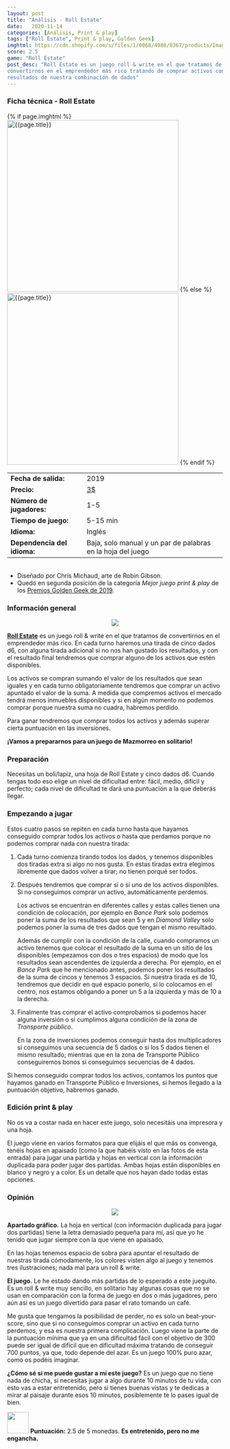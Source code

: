 ```yaml
---
layout: post
title: "Análisis - Roll Estate"
date:   2020-11-14
categories: [Análisis, Print & play]
tags: ["Roll Estate", Print & play, Golden Geek]
imghtml: https://cdn.shopify.com/s/files/1/0068/4988/8367/products/ImageTemplate_RollEstate0_540x.jpg
score: 2.5
game: "Roll Estate"
post_desc: "Roll Estate es un juego roll & write en el que tratamos de
convertirnos en el emprendedor más rico tratando de comprar activos con los 
resultados de nuestra combinación de dados"
---
```


<div class="panel panel-primary">
    <div class="panel-heading">
<h3 class="panel-title">Ficha técnica - Roll Estate</h3>
    </div>
    <div class="panel-body">
        <div class="col-md-6 post-img">
	    {% if page.imghtml %}
            <img width="400" src="{{page.imghtml}}"
                alt="{{page.title}}">
            {% else %}
            <img width="400" src="{{site.baseurl}}/images/{{page.img}}"
                alt="{{page.title}}">
            {% endif %}
        </div>
        <div class="col-md-6">
        <table class="table table-striped table-hover">
            <tr><td class="text-left"><strong>Fecha de salida:</strong></td><td class="text-left">2019</td></tr>
            <tr><td class="text-left"><strong>Precio:</strong></td><td
            class="text-left"><a
            href="https://www.pnparcade.com/products/roll-estate">3$</a></td></tr>
            <tr><td class="text-left"><strong>Número de jugadores:</strong></td><td class="text-left">1-5</td></tr>
            <tr><td class="text-left"><strong>Tiempo de juego:</strong></td><td class="text-left">5-15 min</td></tr>
            <tr><td class="text-left"><strong>Idioma:</strong></td><td class="text-left">Inglés</td></tr>
            <tr><td class="text-left"><strong>Dependencia del
            idioma:</strong></td><td class="text-left">Baja, solo manual y un
            par de palabras en la hoja del juego</td></tr>
         </table>
        </div>
        <div class="col-md-12"></div>
        <div class="col-md-12">
         <ul>
             <br>
             <li>Diseñado por Chris Michaud, arte de Robin Gibson.</li>
             <li>Quedó en segunda posición de la categoría <i>Mejor juego print
             & play</i> de los <a
             href="{{site.baseurl}}/2020/04/30/noticias-golden-geek-awards-2019/">Premios
             Golden Geek de 2019</a>.</li>
         </ul>
     </div>
    </div>
</div>

### Información general

<p align="center"><img src="https://live.staticflickr.com/65535/50601187327_982327a66f_h.jpg"></p>
<p align="center"><small></small></p>

**[Roll Estate](https://boardgamegeek.com/boardgame/290982/roll-estate)** es un
juego roll & write en el que tratamos de convertirnos en el emprendedor más
rico. En cada turno haremos una tirada de cinco dados d6, con alguna tirada
adicional si no nos han gustado los resultados, y con el resultado final 
tendremos que comprar alguno de los activos que estén disponibles.

Los activos se compran sumando el valor de los resultados que sean iguales y en
cada turno obligatoriamente tendremos que comprar un activo apuntado el valor
de la suma. A medida que compremos activos el mercado tendrá menos inmuebles
disponibles y si en algún momento no podemos comprar porque nuestra suma no
cuadra, habremos perdido.

Para ganar tendremos que comprar todos los activos y además superar cierta
puntuación en las inversiones.

**¡Vamos a prepararnos para un juego de Mazmorreo en solitario!**

### Preparación

Necesitas un boli/lapiz, una hoja de Roll Estate y cinco dados d6. Cuando
tengas todo eso elige un nivel de dificultad entre: fácil, medio, difícil y
perfecto; cada nivel de dificultad te dará una puntuación a la que deberás
llegar.

### Empezando a jugar

Estos cuatro pasos se repiten en cada turno hasta que hayamos conseguido
comprar todos los activos o hasta que perdamos porque no podemos comprar nada
con nuestra tirada:

1. Cada turno comienza tirando todos los dados, y tenemos disponibles dos
   tiradas extra si algo no nos gusta. En estas tiradas extra elegimos
   libremente que dados volver a tirar; no tienen porqué ser todos.

2. Después tendremos que comprar sí o sí uno de los activos disponibles. Si no
   conseguimos comprar un activo, automáticamente perdemos.
   
   Los
   activos se encuentran en diferentes calles y estas calles tienen una
   condición de colocación, por ejemplo en *Bance Park* solo podemos poner la
   suma de los resultados que sean 5 y en *Diamond Valley* solo podemos poner
   la suma de tres dados que tengan el mismo resultado.
   
   Además de cumplir con la condición de la calle, cuando compramos un activo
   tenemos que colocar el resultado de la suma en un sitio de los disponibles
   (empezamos con dos o tres espacios) de modo que los resultados sean
   ascendentes de izquierda a derecha. Por ejemplo, en el *Bance Park* que he
   mencionado antes, podemos  poner los resultados de la suma de cincos y
   tenemos 3 espacios. Si nuestra tirada es de 10, tendremos que decidir en qué
   espacio ponerlo, si lo colocamos en el centro, nos estamos obligando a poner
   un 5 a la izquierda y más de 10 a la derecha.
   
3. Finalmente tras comprar el activo comprobamos si podemos hacer alguna
   inversión o si cumplimos alguna condición de la zona de *Transporte
   público*.
   
   En la zona de inversiones podemos conseguir hasta dos multiplicadores si
   conseguimos una secuencia de 5 dados o si los 5 dados tienen el mismo
   resultado; mientras que en la zona de Transporte Público conseguiremos bonos
   si conseguimos secuencias de 4 dados.

Si hemos conseguido comprar todos los activos, contamos los puntos que hayamos
ganado en Transporte Público e Inversiones, si hemos llegado a la puntuación
objetivo, habremos ganado.

### Edición print & play

No os va a costar nada en hacer este juego, solo necesitáis una impresora y una
hoja.

El juego viene en varios formatos para que elijáis el que más os
convenga, tenéis hojas en apaisado (como la que habéis visto en las fotos de
esta entrada) para jugar una partida y hojas en vertical con la información
duplicada para poder jugar dos partidas. Ambas hojas están disponibles en
blanco y negro y a color. Es un detalle que nos hayan dado todas estas
opciones.

### Opinión

<p align="center"><img src="https://live.staticflickr.com/65535/50601187247_e76dfa449e_h.jpg"></p>
<p align="center"><small></small></p>

**Apartado gráfico.** La hoja en vertical (con información duplicada para jugar
dos partidas) tiene la letra demasiado pequeña para mí, así que yo he tenido
que jugar siempre con la que viene en apaisado.

En las hojas tenemos espacio de sobra para apuntar el resultado de nuestras
tirada cómodamente, los colores visten algo al juego y tenemos tres
ilustraciones; nada mal para un roll & write.

**El juego.** Le he estado dando más partidas de lo esperado a este
jueguito. Es un roll & write muy sencillo, en solitario hay algunas cosas que
no se usan en comparación con la forma de juego en dos o más jugadores, pero
aún así es un juego divertido para pasar el rato tomando un café. 

Me gusta que tengamos la posibilidad de perder, no es solo un beat-your-score,
sino que si no conseguimos comprar un activo en cada turno perdemos, y
esa es nuestra primera complicación. Luego viene la parte de la puntuación
mínima que ya en una dificultad fácil con el objetivo de 300 puede ser igual de
difícil que en dificultad máxima tratando de conseguir 700 puntos, ya que, todo
depende del azar. Es un juego 100% puro azar, como os podéis imaginar.

**¿Cómo sé si me puede gustar a mí este juego?** Es un juego que no tiene nada
de chicha, si necesitas jugar a algo durante 10 minutos de tu vida, con esto
vas a estar entretenido, pero si tienes buenas vistas y te dedicas a mirar al
paisaje durante esos 10 minutos, posiblemente te lo pases igual de bien.

<img width="50" height="50" src="{{site.baseurl}}/favicon.ico"> **Puntuación:**
 2.5 de 5 monedas. **Es entretenido, pero no me engancha.** 
